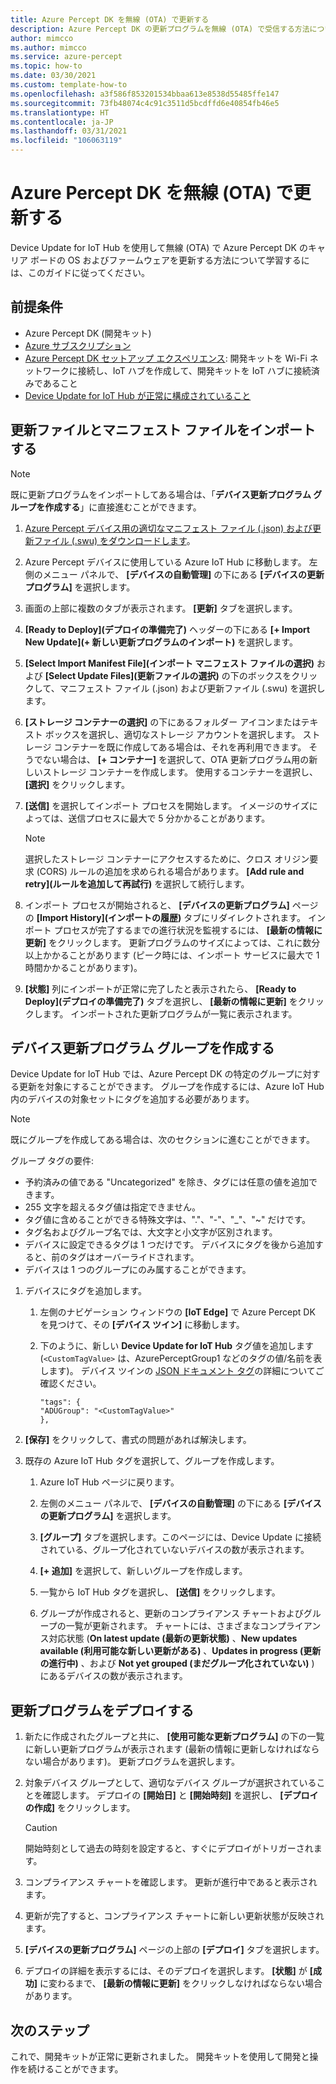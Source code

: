 ```yaml
---
title: Azure Percept DK を無線 (OTA) で更新する
description: Azure Percept DK の更新プログラムを無線 (OTA) で受信する方法について説明します
author: mimcco
ms.author: mimcco
ms.service: azure-percept
ms.topic: how-to
ms.date: 03/30/2021
ms.custom: template-how-to
ms.openlocfilehash: a3f586f853201534bbaa613e8538d55485ffe147
ms.sourcegitcommit: 73fb48074c4c91c3511d5bcdffd6e40854fb46e5
ms.translationtype: HT
ms.contentlocale: ja-JP
ms.lasthandoff: 03/31/2021
ms.locfileid: "106063119"
---
```

# <a name="update-your-azure-percept-dk-over-the-air-ota"></a>Azure Percept DK を無線 (OTA) で更新する

Device Update for IoT Hub を使用して無線 (OTA) で Azure Percept DK のキャリア ボードの OS およびファームウェアを更新する方法について学習するには、このガイドに従ってください。

## <a name="prerequisites"></a>前提条件

- Azure Percept DK (開発キット)
- [Azure サブスクリプション](https://azure.microsoft.com/free/)
- [Azure Percept DK セットアップ エクスペリエンス](./quickstart-percept-dk-set-up.md): 開発キットを Wi-Fi ネットワークに接続し、IoT ハブを作成して、開発キットを IoT ハブに接続済みであること
- [Device Update for IoT Hub が正常に構成されていること](./how-to-set-up-over-the-air-updates.md)

## <a name="import-your-update-file-and-manifest-file"></a>更新ファイルとマニフェスト ファイルをインポートする

> [!NOTE]
> 既に更新プログラムをインポートしてある場合は、「**デバイス更新プログラム グループを作成する**」に直接進むことができます。

1. [Azure Percept デバイス用の適切なマニフェスト ファイル (.json) および更新ファイル (.swu) をダウンロードします](https://go.microsoft.com/fwlink/?linkid=2155625)。

1. Azure Percept デバイスに使用している Azure IoT Hub に移動します。 左側のメニュー パネルで、 **[デバイスの自動管理]** の下にある **[デバイスの更新プログラム]** を選択します。

1. 画面の上部に複数のタブが表示されます。 **[更新]** タブを選択します。

1. **[Ready to Deploy]\(デプロイの準備完了\)** ヘッダーの下にある **[+ Import New Update]\(+ 新しい更新プログラムのインポート\)** を選択します。

1. **[Select Import Manifest File]\(インポート マニフェスト ファイルの選択\)** および **[Select Update Files]\(更新ファイルの選択\)** の下のボックスをクリックして、マニフェスト ファイル (.json) および更新ファイル (.swu) を選択します。

1. **[ストレージ コンテナーの選択]** の下にあるフォルダー アイコンまたはテキスト ボックスを選択し、適切なストレージ アカウントを選択します。 ストレージ コンテナーを既に作成してある場合は、それを再利用できます。 そうでない場合は、 **[+ コンテナー]** を選択して、OTA 更新プログラム用の新しいストレージ コンテナーを作成します。 使用するコンテナーを選択し、 **[選択]** をクリックします。

1. **[送信]** を選択してインポート プロセスを開始します。 イメージのサイズによっては、送信プロセスに最大で 5 分かかることがあります。

    > [!NOTE]
    > 選択したストレージ コンテナーにアクセスするために、クロス オリジン要求 (CORS) ルールの追加を求められる場合があります。 **[Add rule and retry]\(ルールを追加して再試行\)** を選択して続行します。

1. インポート プロセスが開始されると、 **[デバイスの更新プログラム]** ページの **[Import History]\(インポートの履歴\)** タブにリダイレクトされます。 インポート プロセスが完了するまでの進行状況を監視するには、 **[最新の情報に更新]** をクリックします。 更新プログラムのサイズによっては、これに数分以上かかることがあります (ピーク時には、インポート サービスに最大で 1 時間かかることがあります)。

1. **[状態]** 列にインポートが正常に完了したと表示されたら、 **[Ready to Deploy]\(デプロイの準備完了\)** タブを選択し、 **[最新の情報に更新]** をクリックします。 インポートされた更新プログラムが一覧に表示されます。

## <a name="create-a-device-update-group"></a>デバイス更新プログラム グループを作成する

Device Update for IoT Hub では、Azure Percept DK の特定のグループに対する更新を対象にすることができます。 グループを作成するには、Azure IoT Hub 内のデバイスの対象セットにタグを追加する必要があります。

> [!NOTE]
> 既にグループを作成してある場合は、次のセクションに進むことができます。

グループ タグの要件:

- 予約済みの値である "Uncategorized" を除き、タグには任意の値を追加できます。
- 255 文字を超えるタグ値は指定できません。
- タグ値に含めることができる特殊文字は、"."、"-"、"_"、"~" だけです。
- タグ名およびグループ名では、大文字と小文字が区別されます。
- デバイスに設定できるタグは 1 つだけです。 デバイスにタグを後から追加すると、前のタグはオーバーライドされます。
- デバイスは 1 つのグループにのみ属することができます。

1. デバイスにタグを追加します。

    1. 左側のナビゲーション ウィンドウの **[IoT Edge]** で Azure Percept DK を見つけて、その **[デバイス ツイン]** に移動します。

    1. 下のように、新しい **Device Update for IoT Hub** タグ値を追加します (```<CustomTagValue>``` は、AzurePerceptGroup1 などのタグの値/名前を表します)。 デバイス ツインの [JSON ドキュメント タグ](../iot-hub/iot-hub-devguide-device-twins.md#device-twins)の詳細についてご確認ください。

        ```
        "tags": {
        "ADUGroup": "<CustomTagValue>"
        },
        ```

1. **[保存]** をクリックして、書式の問題があれば解決します。

1. 既存の Azure IoT Hub タグを選択して、グループを作成します。

    1. Azure IoT Hub ページに戻ります。

    1. 左側のメニュー パネルで、 **[デバイスの自動管理]** の下にある **[デバイスの更新プログラム]** を選択します。

    1. **[グループ]** タブを選択します。このページには、Device Update に接続されている、グループ化されていないデバイスの数が表示されます。

    1. **[+ 追加]** を選択して、新しいグループを作成します。

    1. 一覧から IoT Hub タグを選択し、 **[送信]** をクリックします。

    1. グループが作成されると、更新のコンプライアンス チャートおよびグループの一覧が更新されます。 チャートには、さまざまなコンプライアンス対応状態 (**On latest update (最新の更新状態)** 、**New updates available (利用可能な新しい更新がある)** 、**Updates in progress (更新の進行中)** 、および **Not yet grouped (まだグループ化されていない)** ) にあるデバイスの数が表示されます。

## <a name="deploy-an-update"></a>更新プログラムをデプロイする

1. 新たに作成されたグループと共に、 **[使用可能な更新プログラム]** の下の一覧に新しい更新プログラムが表示されます (最新の情報に更新しなければならない場合があります)。 更新プログラムを選択します。

1. 対象デバイス グループとして、適切なデバイス グループが選択されていることを確認します。 デプロイの **[開始日]** と **[開始時刻]** を選択し、 **[デプロイの作成]** をクリックします。

    > [!CAUTION]
    > 開始時刻として過去の時刻を設定すると、すぐにデプロイがトリガーされます。

1. コンプライアンス チャートを確認します。 更新が進行中であると表示されます。

1. 更新が完了すると、コンプライアンス チャートに新しい更新状態が反映されます。

1. **[デバイスの更新プログラム]** ページの上部の **[デプロイ]** タブを選択します。

1. デプロイの詳細を表示するには、そのデプロイを選択します。 **[状態]** が **[成功]** に変わるまで、 **[最新の情報に更新]** をクリックしなければならない場合があります。

## <a name="next-steps"></a>次のステップ

これで、開発キットが正常に更新されました。 開発キットを使用して開発と操作を続けることができます。